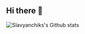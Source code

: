 ## Hi there 👋

![Slavyanchiks's Github stats]("https://github-readme-stats.vercel.app/api?username=Slavyanchiks&show_icons=true&theme=transparent")
